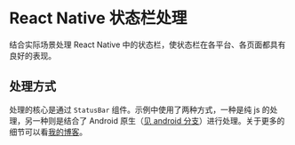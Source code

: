 # React Native 状态栏处理

结合实际场景处理 React Native 中的状态栏，使状态栏在各平台、各页面都具有良好的表现。

## 处理方式

处理的核心是通过 `StatusBar` 组件。示例中使用了两种方式，一种是纯 js 的处理，另一种则是结合了 Android 原生（[见 android 分支](https://github.com/hezhii/rn_statusbar/tree/android)）进行处理。关于更多的细节可以看[我的博客](https://blog.whezh.com/react-native-statusbar/)。
